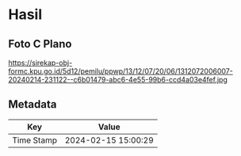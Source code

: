 # Hasil

## Foto C Plano

https://sirekap-obj-formc.kpu.go.id/5d12/pemilu/ppwp/13/12/07/20/06/1312072006007-20240214-231122--c6b01479-abc6-4e55-99b6-ccd4a03e4fef.jpg


## Metadata

| Key        | Value               |
| ---------- | ------------------- |
| Time Stamp | 2024-02-15 15:00:29 |



